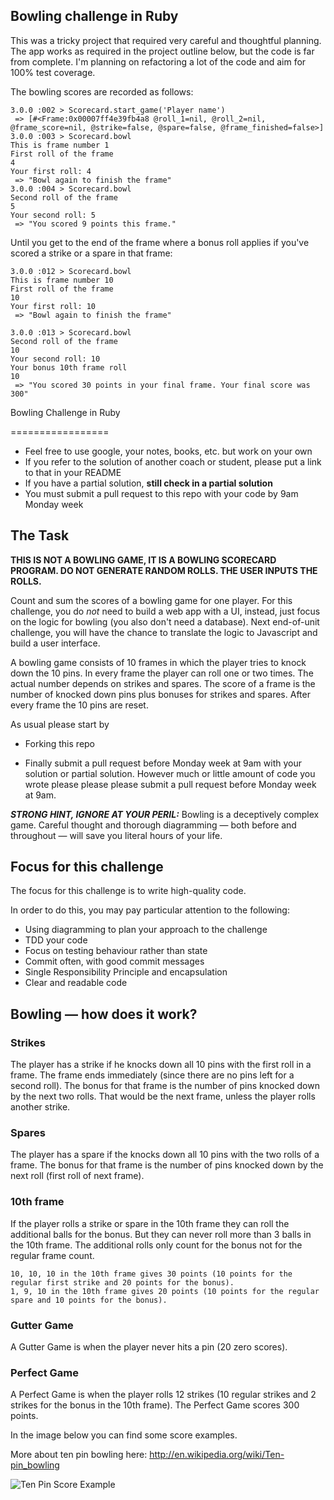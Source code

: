## Bowling challenge in Ruby

This was a tricky project that required very careful and thoughtful planning. The app works as required in the project outline below, but the code is far from complete. I'm planning on refactoring a lot of the code and aim for 100% test coverage.

The bowling scores are recorded as follows: 

```
3.0.0 :002 > Scorecard.start_game('Player name')
 => [#<Frame:0x00007ff4e39fb4a8 @roll_1=nil, @roll_2=nil, @frame_score=nil, @strike=false, @spare=false, @frame_finished=false>] 
3.0.0 :003 > Scorecard.bowl
This is frame number 1
First roll of the frame
4
Your first roll: 4
 => "Bowl again to finish the frame" 
3.0.0 :004 > Scorecard.bowl
Second roll of the frame
5
Your second roll: 5
 => "You scored 9 points this frame." 
```

Until you get to the end of the frame where a bonus roll applies if you've scored a strike or a spare in that frame:

```
3.0.0 :012 > Scorecard.bowl
This is frame number 10
First roll of the frame
10
Your first roll: 10
 => "Bowl again to finish the frame" 

3.0.0 :013 > Scorecard.bowl
Second roll of the frame
10
Your second roll: 10
Your bonus 10th frame roll
10
 => "You scored 30 points in your final frame. Your final score was 300" 
 ```




Bowling Challenge in Ruby

=================

* Feel free to use google, your notes, books, etc. but work on your own
* If you refer to the solution of another coach or student, please put a link to that in your README
* If you have a partial solution, **still check in a partial solution**
* You must submit a pull request to this repo with your code by 9am Monday week

## The Task

**THIS IS NOT A BOWLING GAME, IT IS A BOWLING SCORECARD PROGRAM. DO NOT GENERATE RANDOM ROLLS. THE USER INPUTS THE ROLLS.**

Count and sum the scores of a bowling game for one player. For this challenge, you do _not_ need to build a web app with a UI, instead, just focus on the logic for bowling (you also don't need a database). Next end-of-unit challenge, you will have the chance to translate the logic to Javascript and build a user interface.

A bowling game consists of 10 frames in which the player tries to knock down the 10 pins. In every frame the player can roll one or two times. The actual number depends on strikes and spares. The score of a frame is the number of knocked down pins plus bonuses for strikes and spares. After every frame the 10 pins are reset.

As usual please start by

* Forking this repo

* Finally submit a pull request before Monday week at 9am with your solution or partial solution.  However much or little amount of code you wrote please please please submit a pull request before Monday week at 9am. 

___STRONG HINT, IGNORE AT YOUR PERIL:___ Bowling is a deceptively complex game. Careful thought and thorough diagramming — both before and throughout — will save you literal hours of your life.

## Focus for this challenge
The focus for this challenge is to write high-quality code.

In order to do this, you may pay particular attention to the following:
* Using diagramming to plan your approach to the challenge
* TDD your code
* Focus on testing behaviour rather than state
* Commit often, with good commit messages
* Single Responsibility Principle and encapsulation
* Clear and readable code

## Bowling — how does it work?

### Strikes

The player has a strike if he knocks down all 10 pins with the first roll in a frame. The frame ends immediately (since there are no pins left for a second roll). The bonus for that frame is the number of pins knocked down by the next two rolls. That would be the next frame, unless the player rolls another strike.

### Spares

The player has a spare if the knocks down all 10 pins with the two rolls of a frame. The bonus for that frame is the number of pins knocked down by the next roll (first roll of next frame).

### 10th frame

If the player rolls a strike or spare in the 10th frame they can roll the additional balls for the bonus. But they can never roll more than 3 balls in the 10th frame. The additional rolls only count for the bonus not for the regular frame count.

    10, 10, 10 in the 10th frame gives 30 points (10 points for the regular first strike and 20 points for the bonus).
    1, 9, 10 in the 10th frame gives 20 points (10 points for the regular spare and 10 points for the bonus).

### Gutter Game

A Gutter Game is when the player never hits a pin (20 zero scores).

### Perfect Game

A Perfect Game is when the player rolls 12 strikes (10 regular strikes and 2 strikes for the bonus in the 10th frame). The Perfect Game scores 300 points.

In the image below you can find some score examples.

More about ten pin bowling here: http://en.wikipedia.org/wiki/Ten-pin_bowling

![Ten Pin Score Example](images/example_ten_pin_scoring.png)
